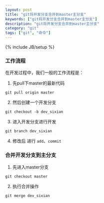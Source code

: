 ```yaml
---
layout: post
title: "git将开发分支合并到master主分支"
keywords: ["git将开发分支合并到master主分支"]
description: "git将开发分支合并到master主分支"
category: "git"
tags: ["git", "命令"]
---
```

{% include JB/setup %}

### 工作流程

在开发过程中，我们一般的工作流程是：

1. 先pull下master的最新代码
```
git pull origin master
```
2. 然后创建一个开发分支
```
git checkout -b dev_sixian
```
3. 进入开发分支进行开发
```
git branch dev_sixian
```
4. 修改后 进行  `add`、`commit`


### 合并开发分支到主分支
1. 先进入master分支
```
git checkout master
```
2. 执行合并操作
```
git merge dev_sixian
```
